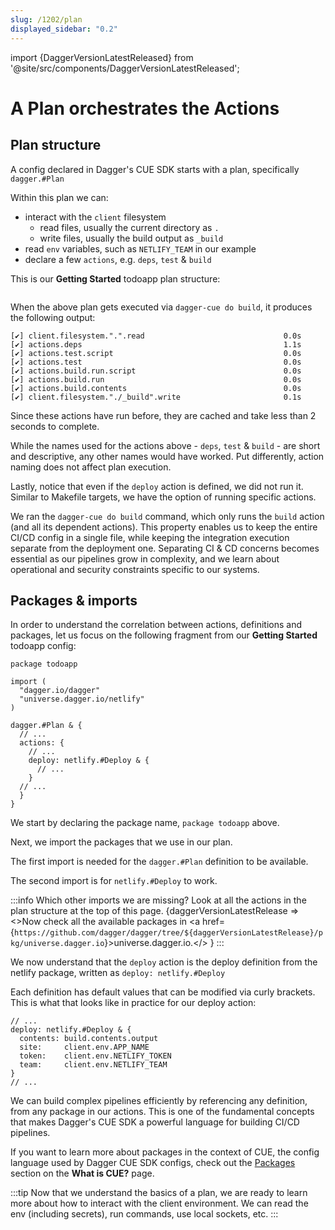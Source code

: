 ```yaml
---
slug: /1202/plan
displayed_sidebar: "0.2"
---
```


import {DaggerVersionLatestReleased} from '@site/src/components/DaggerVersionLatestReleased';

# A Plan orchestrates the Actions

## Plan structure

A config declared in Dagger's CUE SDK starts with a plan, specifically `dagger.#Plan`

Within this plan we can:

- interact with the `client` filesystem
  - read files, usually the current directory as `.`
  - write files, usually the build output as `_build`
- read `env` variables, such as `NETLIFY_TEAM` in our example
- declare a few `actions`, e.g. `deps`, `test` & `build`

This is our **Getting Started** todoapp plan structure:

```cue file=../tests/core-concepts/plan/structure.cue.fragment

```

When the above plan gets executed via `dagger-cue do build`, it produces the following output:

```shell
[✔] client.filesystem.".".read                               0.0s
[✔] actions.deps                                             1.1s
[✔] actions.test.script                                      0.0s
[✔] actions.test                                             0.0s
[✔] actions.build.run.script                                 0.0s
[✔] actions.build.run                                        0.0s
[✔] actions.build.contents                                   0.0s
[✔] client.filesystem."./_build".write                       0.1s
```

Since these actions have run before, they are cached and take less than 2 seconds to complete.

While the names used for the actions above - `deps`, `test` & `build` - are short and descriptive,
any other names would have worked. Put differently, action naming does not affect plan execution.

Lastly, notice that even if the `deploy` action is defined, we did not run it.
Similar to Makefile targets, we have the option of running specific actions.

We ran the `dagger-cue do build` command, which only runs the `build` action (and all its dependent actions).
This property enables us to keep the entire CI/CD config in a single file, while keeping the integration execution separate from the deployment one.
Separating CI & CD concerns becomes essential as our pipelines grow in complexity, and we learn about operational and security constraints specific to our systems.

## Packages & imports

In order to understand the correlation between actions, definitions and packages, let us focus on the following fragment from our **Getting Started** todoapp config:

```cue
package todoapp

import (
  "dagger.io/dagger"
  "universe.dagger.io/netlify"
)

dagger.#Plan & {
  // ...
  actions: {
    // ...
    deploy: netlify.#Deploy & {
      // ...
    }
  // ...
  }
}
```

We start by declaring the package name, `package todoapp` above.

Next, we import the packages that we use in our plan.

The first import is needed for the `dagger.#Plan` definition to be available.

The second import is for `netlify.#Deploy` to work.

:::info
Which other imports we are missing?
Look at all the actions in the plan structure at the top of this page.
<DaggerVersionLatestReleased>
{daggerVersionLatestRelease =>
<>Now check all the available packages in <a href={`https://github.com/dagger/dagger/tree/${daggerVersionLatestRelease}/pkg/universe.dagger.io`}>universe.dagger.io</a>.</>
}
</DaggerVersionLatestReleased>
:::

We now understand that the `deploy` action is the deploy definition from the netlify package, written as `deploy: netlify.#Deploy`

Each definition has default values that can be modified via curly brackets. This is what that looks like in practice for our deploy action:

```cue
// ...
deploy: netlify.#Deploy & {
  contents: build.contents.output
  site:     client.env.APP_NAME
  token:    client.env.NETLIFY_TOKEN
  team:     client.env.NETLIFY_TEAM
}
// ...
```

We can build complex pipelines efficiently by referencing any definition, from any package in our actions.
This is one of the fundamental concepts that makes Dagger's CUE SDK a powerful language for building CI/CD pipelines.

If you want to learn more about packages in the context of CUE, the config language used by Dagger CUE SDK configs, check out the [Packages](1215-what-is-cue.md#packages) section on the **What is CUE?** page.

:::tip
Now that we understand the basics of a plan, we are ready to learn more about how to interact with the client environment.
We can read the env (including secrets), run commands, use local sockets, etc.
:::

